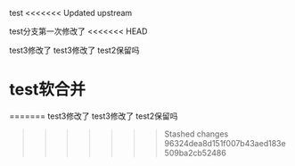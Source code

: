 test
<<<<<<< Updated upstream

test分支第一次修改了
<<<<<<< HEAD

test3修改了
test3修改了
test2保留吗


test软合并
=======
=======
test3修改了
test3修改了
test2保留吗
>>>>>>> Stashed changes
>>>>>>> 96324dea8d151f007b43aed183e509ba2cb52486
